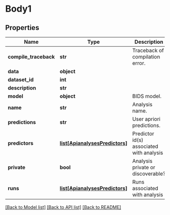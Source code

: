 # Body1

## Properties
Name | Type | Description | Notes
------------ | ------------- | ------------- | -------------
**compile_traceback** | **str** | Traceback of compilation error. | [optional] 
**data** | **object** |  | [optional] 
**dataset_id** | **int** |  | 
**description** | **str** |  | [optional] 
**model** | **object** | BIDS model. | [optional] 
**name** | **str** | Analysis name. | 
**predictions** | **str** | User apriori predictions. | [optional] 
**predictors** | [**list[ApianalysesPredictors]**](ApianalysesPredictors.md) | Predictor id(s) associated with analysis | [optional] 
**private** | **bool** | Analysis private or discoverable? | [optional] 
**runs** | [**list[ApianalysesPredictors]**](ApianalysesPredictors.md) | Runs associated with analysis | [optional] 

[[Back to Model list]](../README.md#documentation-for-models) [[Back to API list]](../README.md#documentation-for-api-endpoints) [[Back to README]](../README.md)


